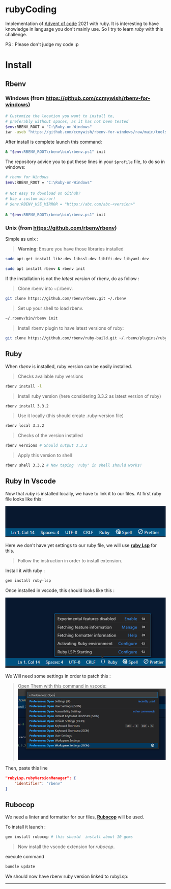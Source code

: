 # rubyCoding
Implementation of [Advent of code](https://adventofcode.com/2021/) 2021 with ruby. It is interesting to have knowledge in language you don't mainly use. So I try to learn *ruby* with this challenge.

PS : Please don't judge my code :p


# Install


## Rbenv

### Windows (from https://github.com/ccmywish/rbenv-for-windows)

```sh
# Customize the location you want to install to,
# preferably without spaces, as it has not been tested
$env:RBENV_ROOT = "C:\Ruby-on-Windows"
iwr -useb "https://github.com/ccmywish/rbenv-for-windows/raw/main/tools/install.ps1" | iex
```

After install is complete launch this command:

```sh
& "$env:RBENV_ROOT\rbenv\bin\rbenv.ps1" init
```

The repository advice you to put these lines in your ```$profile``` file, to do so in windows:

```sh
# rbenv for Windows
$env:RBENV_ROOT = "C:\Ruby-on-Windows"

# Not easy to download on Github?
# Use a custom mirror!
# $env:RBENV_USE_MIRROR = "https://abc.com/abc-<version>"

& "$env:RBENV_ROOT\rbenv\bin\rbenv.ps1" init
```


### Unix (from https://github.com/rbenv/rbenv)


Simple as unix :

> **Warning**: Ensure you have those libraries installed

```sh
sudo apt-get install libz-dev libssl-dev libffi-dev libyaml-dev
```


```sh
sudo apt install rbenv & rbenv init
```

If the installation is not the *latest version* of rbenv, do as follow : 

> Clone rbenv into ~/.rbenv.
```sh
git clone https://github.com/rbenv/rbenv.git ~/.rbenv
```

> Set up your shell to load rbenv.
```sh
~/.rbenv/bin/rbenv init
```

> Install rbenv plugin to have latest versions of ruby:

```sh
git clone https://github.com/rbenv/ruby-build.git ~/.rbenv/plugins/ruby-build
```


## Ruby

When _rbenv_ is installed, ruby version can be easily installed.

> Checks available ruby versions
```sh
rbenv install -l
```

> Install ruby version (here considering 3.3.2 as latest version of ruby)
```sh
rbenv install 3.3.2
```

> Use it locally (this should create .ruby-version file)
```sh
rbenv local 3.3.2
```

> Checks of the version installed
```sh
rbenv versions # Should output 3.3.2
```

> Apply this version to shell
```sh
rbenv shell 3.3.2 # Now taping 'ruby' in shell should works!
```


## Ruby In Vscode


Now that *ruby* is installed locally, we have to link it to our files. At first ruby file looks like this:

![Vscode picture ruby extension 1](pictures/1.png)

Here we don't have yet settings to our ruby file, we will use **[ruby Lsp](https://code.visualstudio.com/docs/languages/ruby)**
for this.

> Follow the instruction in order to install extension.
> 

Install it with ruby : 

```sh
gem install ruby-lsp
```

Once installed in vscode, this should looks like this : 

![Vscode picture ruby extension 2](pictures/2.png)

We Will need some settings in order to patch this :

> Open Them with this command in vscode:
![vscode settings](pictures/3.png)

Then, paste this line 

```json
"rubyLsp.rubyVersionManager": {
    "identifier": "rbenv"
}
```

## Rubocop


We need a linter and formatter for our files, **[Rubocop](https://github.com/rubocop/vscode-rubocop)** will
be used.

To install it launch :

```sh
gem install rubocop # this should  install about 10 gems
```

> Now install the vscode extension for _rubocop_.

execute command

```sh
bundle update
```



We should now have rbenv ruby version linked to rubyLsp:



------------------------------------------------